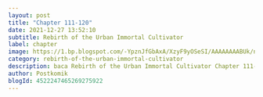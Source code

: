 ```yaml
---
layout: post 
title: "Chapter 111-120"
date: 2021-12-27 13:52:10
subtitle: Rebirth of the Urban Immortal Cultivator
label: chapter
image: https://1.bp.blogspot.com/-YpznJfGbAxA/XzyF9yOSeSI/AAAAAAAABUk/ngkwnOQ6xbs4k_9erxm2-ohrosCnag9WwCLcBGAsYHQ/s72-c/420.jpg
category: rebirth-of-the-urban-immortal-cultivator
description: baca Rebirth of the Urban Immortal Cultivator Chapter 111-120 bahasa indonesia 
author: Postkomik
blogId: 4522247465269275922
---
```

